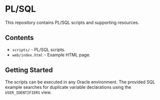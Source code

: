 # PL/SQL

This repository contains PL/SQL scripts and supporting resources.

## Contents

- `scripts/` - PL/SQL scripts.
- `web/index.html` - Example HTML page.

## Getting Started

The scripts can be executed in any Oracle environment. The provided SQL example searches for duplicate variable declarations using the `USER_IDENTIFIERS` view.


